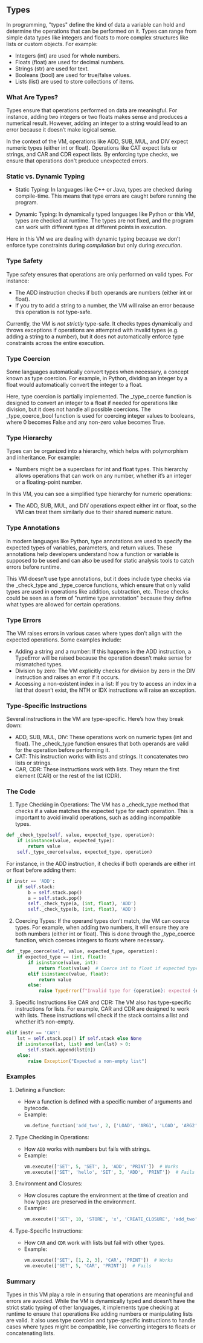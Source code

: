 
## Types

In programming, "types" define the kind of data a variable can hold and determine the operations that
can be performed on it. Types can range from simple data types like integers and floats to more complex
structures like lists or custom objects. For example:
- Integers (int) are used for whole numbers.
- Floats (float) are used for decimal numbers.
- Strings (str) are used for text.
- Booleans (bool) are used for true/false values.
- Lists (list) are used to store collections of items.


### What Are Types?

Types ensure that operations performed on data are meaningful. For instance, adding two integers or two
floats makes sense and produces a numerical result. However, adding an integer to a string would lead
to an error because it doesn’t make logical sense.

In the context of the VM, operations like ADD, SUB, MUL, and DIV expect numeric types (either int or float).
Operations like CAT expect lists or strings, and CAR and CDR expect lists. By enforcing type checks, we
ensure that operations don't produce unexpected errors.

### Static vs. Dynamic Typing

- Static Typing: In languages like C++ or Java, types are checked during compile-time. This means that
type errors are caught before running the program.

- Dynamic Typing: In dynamically typed languages like Python or this VM, types are checked at runtime.
The types are not fixed, and the program can work with different types at different points in execution.

Here in this VM we are dealing with dynamic typing because we don’t enforce type constraints during
*compilation* but only during *execution*.


### Type Safety

Type safety ensures that operations are only performed on valid types. For instance:
- The ADD instruction checks if both operands are numbers (either int or float).
- If you try to add a string to a number, the VM will raise an error because this operation is not type-safe.

Currently, the VM is *not strictly* type-safe. It checks types dynamically and throws exceptions if
operations are attempted with invalid types (e.g. adding a string to a number), but it does not
automatically enforce type constraints across the entire execution.


### Type Coercion

Some languages automatically convert types when necessary, a concept known as type coercion. For example,
in Python, dividing an integer by a float would automatically convert the integer to a float.

Here, type coercion is partially implemented. The _type_coerce function is designed to convert an integer
to a float if needed for operations like division, but it does not handle all possible coercions.
The _type_coerce_bool function is used for coercing integer values to booleans, where 0 becomes False
and any non-zero value becomes True.


### Type Hierarchy

Types can be organized into a hierarchy, which helps with polymorphism and inheritance. For example:
- Numbers might be a superclass for int and float types. This hierarchy allows operations that can work
on any number, whether it’s an integer or a floating-point number.

In this VM, you can see a simplified type hierarchy for numeric operations:
- The ADD, SUB, MUL, and DIV operations expect either int or float, so the VM can treat them similarly
due to their shared numeric nature.


### Type Annotations

In modern languages like Python, type annotations are used to specify the expected types of variables,
parameters, and return values. These annotations help developers understand how a function or variable
is supposed to be used and can also be used for static analysis tools to catch errors before runtime.

This VM doesn’t use type annotations, but it does include type checks via the _check_type and _type_coerce
functions, which ensure that only valid types are used in operations like addition, subtraction, etc.
These checks could be seen as a form of "runtime type annotation" because they define what types are
allowed for certain operations.


### Type Errors

The VM raises errors in various cases where types don’t align with the expected operations. Some examples
include:
- Adding a string and a number: If this happens in the ADD instruction, a TypeError will be raised because
  the operation doesn’t make sense for mismatched types.
- Division by zero: The VM explicitly checks for division by zero in the DIV instruction and raises an
  error if it occurs.
- Accessing a non-existent index in a list: If you try to access an index in a list that doesn’t exist,
  the NTH or IDX instructions will raise an exception.


### Type-Specific Instructions

Several instructions in the VM are type-specific. Here’s how they break down:
- ADD, SUB, MUL, DIV: These operations work on numeric types (int and float). The _check_type function
  ensures that both operands are valid for the operation before performing it.
- CAT: This instruction works with lists and strings. It concatenates two lists or strings.
- CAR, CDR: These instructions work with lists. They return the first element (CAR) or the rest of the
list (CDR).


### The Code

1. Type Checking in Operations:
The VM has a _check_type method that checks if a value matches the expected type for each operation.
This is important to avoid invalid operations, such as adding incompatible types.

```python
def _check_type(self, value, expected_type, operation):
    if isinstance(value, expected_type):
        return value
    self._type_coerce(value, expected_type, operation)
```

For instance, in the ADD instruction, it checks if both operands are either int or float before adding them:

```python
if instr == 'ADD':
    if self.stack:
        b = self.stack.pop()
        a = self.stack.pop()
        self._check_type(a, (int, float), 'ADD')
        self._check_type(b, (int, float), 'ADD')
```

2. Coercing Types:
If the operand types don’t match, the VM can coerce types. For example, when adding two numbers,
it will ensure they are both numbers (either int or float). This is done through the _type_coerce
function, which coerces integers to floats where necessary.

```python
def _type_coerce(self, value, expected_type, operation):
    if expected_type == (int, float):
        if isinstance(value, int):
            return float(value)  # Coerce int to float if expected type is float
        elif isinstance(value, float):
            return value
        else:
            raise TypeError(f"Invalid type for {operation}: expected {expected_type}, got {type(value)}")
```


3. Specific Instructions like CAR and CDR:
The VM also has type-specific instructions for lists. For example, CAR and CDR are designed to work with lists.
These instructions will check if the stack contains a list and whether it’s non-empty.

```python
elif instr == 'CAR':
    lst = self.stack.pop() if self.stack else None
    if isinstance(lst, list) and len(lst) > 0:
        self.stack.append(lst[0])
    else:
        raise Exception("Expected a non-empty list")
```


### Examples

1. Defining a Function:
   - How a function is defined with a specific number of arguments and bytecode.
   - Example:
     ```python
     vm.define_function('add_two', 2, ['LOAD', 'ARG1', 'LOAD', 'ARG2', 'ADD', 'RET'])
     ```

2. Type Checking in Operations:
   - How `ADD` works with numbers but fails with strings.
   - Example:
     ```python
     vm.execute(['SET', 5, 'SET', 3, 'ADD', 'PRINT'])  # Works
     vm.execute(['SET', 'hello', 'SET', 3, 'ADD', 'PRINT'])  # Fails
     ```

3. Environment and Closures:
   - How closures capture the environment at the time of creation and how types are preserved in the environment.
   - Example:
     ```python
     vm.execute(['SET', 10, 'STORE', 'x', 'CREATE_CLOSURE', 'add_two', 'CALL', 'add_two', 2, 3])
     ```

4. Type-Specific Instructions:
   - How `CAR` and `CDR` work with lists but fail with other types.
   - Example:
     ```python
     vm.execute(['SET', [1, 2, 3], 'CAR', 'PRINT'])  # Works
     vm.execute(['SET', 5, 'CAR', 'PRINT'])  # Fails
     ```


### Summary

Types in this VM play a role in ensuring that operations are meaningful and errors are avoided. While the
VM is dynamically typed and doesn’t have the strict static typing of other languages, it implements type
checking at runtime to ensure that operations like adding numbers or manipulating lists are valid. It also
uses type coercion and type-specific instructions to handle cases where types might be compatible, like
converting integers to floats or concatenating lists.
